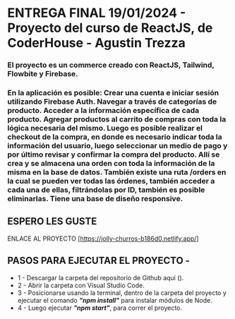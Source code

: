 # ENTREGA FINAL 19/01/2024 - Proyecto del curso de ReactJS, de CoderHouse - Agustin Trezza

### El proyecto es un commerce creado con ReactJS, Tailwind, Flowbite y Firebase.
### En la aplicación es posible: Crear una cuenta e iniciar sesión utilizando Firebase Auth. Navegar a través de categorías de producto. Acceder a la información específica de cada producto. Agregar productos al carrito de compras con toda la lógica necesaria del mismo. Luego es posible realizar el checkout de la compra, en donde es necesario indicar toda la información del usuario, luego seleccionar un medio de pago y por último revisar y confirmar la compra del producto. Allí se crea y se almacena una orden con toda la información de la misma en la base de datos. También existe una ruta /orders en la cual se pueden ver todas las órdenes, también acceder a cada una de ellas, filtrándolas por ID, también es posible eliminarlas. Tiene una base de diseño responsive.

## ESPERO LES GUSTE

ENLACE AL PROYECTO
[https://jolly-churros-b186d0.netlify.app/]


## PASOS PARA EJECUTAR EL PROYECTO -

* 1 -  Descargar la carpeta del repositorio de Github aquí ().
* 2 - Abrir la carpeta con Visual Studio Code.
* 3 - Posicionarse usando la terminal, dentro de la carpeta del proyecto y  ejecutar el comando _**"npm install"**_ para instalar módulos de Node.
* 4 - Luego ejecutar _**"npm start"**_, para correr el proyecto.
